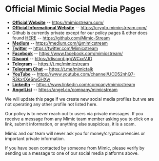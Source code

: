 # Official Mimic Social Media Pages

  * [**Official Website**](https://mimicstream.com/) -- https://mimicstream.com/
  * [**Official Informational Website**](https://crypto.mimicstream.com/) -- https://crypto.mimicstream.com/
  * Github is currently private except for our policy pages & other docs found [HERE](https://github.com/Mimic-Stream) -- https://github.com/Mimic-Stream
  * [**Medium**](https://medium.com/@mimicstream) -- https://medium.com/@mimicstream
  * [**Twitter**](https://twitter.com/Mimicstream) -- https://twitter.com/Mimicstream
  * [**Facebook**](https://www.facebook.com/mimicstream/) -- https://www.facebook.com/mimicstream/
  * [**Discord**](https://discord.gg/WCxcVJD) -- https://discord.gg/WCxcVJD
  * [**Telegram**](https://t.me/mimicstream) -- https://t.me/mimicstream
  * [**Telegram Chat**](https://t.me/mimictalk) -- https://t.me/mimictalk
  * [**YouTube**](https://www.youtube.com/channel/UCD52nhQ7-R3kx4XeSnv5HXw) -- https://www.youtube.com/channel/UCD52nhQ7-R3kx4XeSnv5HXw
  * [**LinkedIn**](https://www.linkedin.com/company/mimicstream) -- https://www.linkedin.com/company/mimicstream
  * [**AngelList**](https://angel.co/company/mimicstream) -- https://angel.co/company/mimicstream
  
We will update this page if we create new social media profiles but we are not operating any other profile not listed here. 

Our policy is to never reach out to users via private messages. 
If you receive a message from any Mimic team member asking you to click on a link, submit information, or anything else suspicious, it is a scam.

Mimic and our team will never ask you for money/cryptocurrencies or important private information.

If you have been contacted by someone from Mimic, please verify by sending us a message to one of our social media platforms above.
